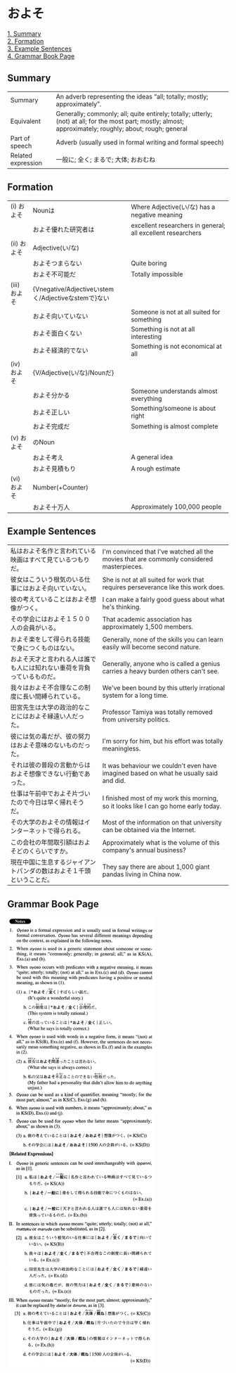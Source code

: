 # およそ

[1. Summary](#summary)<br>
[2. Formation](#formation)<br>
[3. Example Sentences](#example-sentences)<br>
[4. Grammar Book Page](#grammar-book-page)<br>


## Summary

<table><tr>   <td>Summary</td>   <td>An adverb representing the ideas “all; totally; mostly; approximately”.</td></tr><tr>   <td>Equivalent</td>   <td>Generally; commonly; all; quite entirely; totally; utterly; (not) at all; for the most part; mostly; almost; approximately; roughly; about; rough; general</td></tr><tr>   <td>Part of speech</td>   <td>Adverb (usually used in formal writing and formal speech)</td></tr><tr>   <td>Related expression</td>   <td>一般に; 全く; まるで; 大体; おおむね</td></tr></table>

## Formation

<table class="table"><tbody><tr class="tr head"><td class="td"><span class="numbers">(i)</span> <span class="concept">およそ</span></td><td class="td"><span class="concept"></span><span>Nounは</span></td><td class="td"><span>Where Adjective(い/な) has a negative meaning</span></td></tr><tr class="tr"><td class="td"></td><td class="td"><span class="concept">およそ</span><span>優れた研究者は</span></td><td class="td"><span>excellent researchers in general; all excellent researchers</span></td></tr><tr class="tr head"><td class="td"><span class="numbers">(ii)</span> <span class="concept">およそ</span></td><td class="td"><span class="concept"></span><span>Adjective(い/な)</span> </td><td class="td"></td></tr><tr class="tr"><td class="td"></td><td class="td"><span class="concept">およそ</span><span>つまらない</span></td><td class="td"><span>Quite boring</span></td></tr><tr class="tr"><td class="td"></td><td class="td"><span class="concept">およそ</span><span>不可能だ</span></td><td class="td"><span>Totally impossible</span></td></tr><tr class="tr head"><td class="td"><span class="numbers">(iii)</span> <span class="concept">およそ</span></td><td class="td"><span class="concept"></span><span>{Vnegative/Adjectiveいstemく/Adjectiveなstemで}ない</span></td><td class="td"></td></tr><tr class="tr"><td class="td"></td><td class="td"><span class="concept">およそ</span><span>向いていない</span></td><td class="td"><span>Someone is not at all suited for something</span></td></tr><tr class="tr"><td class="td"></td><td class="td"><span class="concept">およそ</span><span>面白くない</span></td><td class="td"><span>Something is not at all interesting</span></td></tr><tr class="tr"><td class="td"></td><td class="td"><span class="concept">およそ</span><span>経済的でない</span></td><td class="td"><span>Something is not economical at all</span></td></tr><tr class="tr head"><td class="td"><span class="numbers">(iv)</span> <span class="concept">およそ</span></td><td class="td"><span class="concept"></span><span>{V/Adjective(い/な}/Nounだ}</span></td><td class="td"></td></tr><tr class="tr"><td class="td"></td><td class="td"><span class="concept">およそ</span><span>分かる</span></td><td class="td"><span>Someone understands almost everything</span></td></tr><tr class="tr"><td class="td"></td><td class="td"><span class="concept">およそ</span><span>正しい</span></td><td class="td"><span>Something/someone is about right</span></td></tr><tr class="tr"><td class="td"></td><td class="td"><span class="concept">およそ</span><span>完成だ</span></td><td class="td"><span>Something is almost complete</span></td></tr><tr class="tr head"><td class="td"><span class="numbers">(v)</span> <span class="concept">およそ</span></td><td class="td"><span class="concept"></span><span>のNoun</span></td><td class="td"></td></tr><tr class="tr"><td class="td"></td><td class="td"><span class="concept">およそ</span><span>考え</span></td><td class="td"><span>A general idea</span></td></tr><tr class="tr"><td class="td"></td><td class="td"><span class="concept">およそ</span><span>見積もり</span></td><td class="td"><span>A rough estimate</span></td></tr><tr class="tr head"><td class="td"><span class="numbers">(vi)</span> <span class="concept">およそ</span></td><td class="td"><span class="concept"></span><span>Number(+Counter)</span> </td><td class="td"></td></tr><tr class="tr"><td class="td"></td><td class="td"><span class="concept">およそ</span><span>十万人</span></td><td class="td"><span>Approximately 100,000 people</span></td></tr></tbody></table>

## Example Sentences

<table><tr>   <td>私はおよそ名作と言われている映画はすべて見ているつもりだ。</td>   <td>I'm convinced that I've watched all the movies that are commonly considered masterpieces.</td></tr><tr>   <td>彼女はこういう根気のいる仕事にはおよそ向いていない。</td>   <td>She is not at all suited for work that requires perseverance like this work does.</td></tr><tr>   <td>彼の考えていることはおよそ想像がつく。</td>   <td>I can make a fairly good guess about what he's thinking.</td></tr><tr>   <td>その学会にはおよそ１５００人の会員がいる。</td>   <td>That academic association has approximately 1,500 members.</td></tr><tr>   <td>およそ楽をして得られる技能で身につくものはない。</td>   <td>Generally, none of the skills you can learn easily will become second nature.</td></tr><tr>   <td>およそ天才と言われる人は誰でも人には知れない重荷を背負っているものだ。</td>   <td>Generally, anyone who is called a genius carries a heavy burden others can't see.</td></tr><tr>   <td>我々はおよそ不合理なこの制度に長い間縛られている。</td>   <td>We've been bound by this utterly irrational system for a long time.</td></tr><tr>   <td>田宮先生は大学の政治的なことにはおよそ縁遠い人だった。</td>   <td>Professor Tamiya was totally removed from university politics.</td></tr><tr>   <td>彼には気の毒だが、彼の努力はおよそ意味のないものだった。</td>   <td>I'm sorry for him, but his effort was totally meaningless.</td></tr><tr>   <td>それは彼の普段の言動からはおよそ想像できない行動であった。</td>   <td>It was behaviour we couldn't even have imagined based on what he usually said and did.</td></tr><tr>   <td>仕事は午前中でおよそ片づいたので今日は早く帰れそうだ。</td>   <td>I ﬁnished most of my work this morning, so it looks like I can go home early today.</td></tr><tr>   <td>その大学のおよその情報はインターネットで得られる。</td>   <td>Most of the information on that university can be obtained via the Internet.</td></tr><tr>   <td>この会社の年間取引額はおよそどのくらいですか。</td>   <td>Approximately what is the volume of this company's annual business?</td></tr><tr>   <td>現在中国に生息するジャイアントパンダの数はおよそ１千頭ということだ。</td>   <td>They say there are about 1,000 giant pandas living in China now.</td></tr></table>

## Grammar Book Page

![](../img/Advancedおよそ.png)

